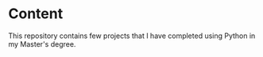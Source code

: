 # Content

This repository contains few projects that I have completed using Python in my Master's degree.
